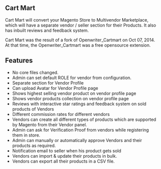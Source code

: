 Cart Mart
-----------------

Cart Mart will convert your Magento Store to Multivendor Marketplace, which will have a separate vendor / seller section for their Products. It also has inbuilt reviews and feedback system.

Cart Mart was the result of a fork of Openwriter_Cartmart on Oct 07, 2014. At that time, the Openwriter_Cartmart was a free opensource extension.


Features
--------

<ul>
  <li>No core files changed.</li>
  <li>Admin can set default ROLE for vendor from configuration.</li>
  <li>Separate section for Vendor Profile</li>
  <li>Can upload Avatar for Vendor Profile page</li>
  <li>Shows highest selling vendor product on vendor profile page</li>
  <li>Shows vendor products collection on vendor profile page</li>
  <li>Reviews with interactive star ratings and feedback system on sold products of Vendors</li>
  <li>Different commission rates for different vendors</li>
  <li>Vendors can create all different types of products which are supported by Magento from their Vendor panel.</li>
  <li>Admin can ask for Verification Proof from vendors while registering them in store.</li>
  <li>Admin can manually or automatically approve Vendors and their products as required.</li>
  <li>Notification email to seller when his product gets sold</li>
  <li>Vendors can import &amp; update their products in bulk.</li>
  <li>Vendors can export all their products in a CSV file.</li>
</ul>
